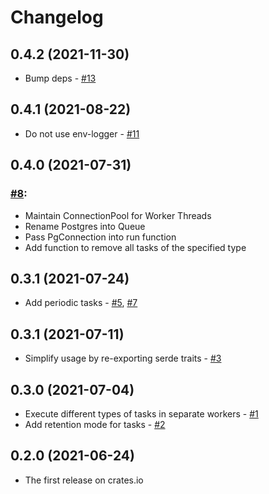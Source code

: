 # Changelog

## 0.4.2 (2021-11-30)

- Bump deps - [#13](https://github.com/ayrat555/fang/pull/13)

## 0.4.1 (2021-08-22)

- Do not use env-logger - [#11](https://github.com/ayrat555/fang/pull/11)

## 0.4.0 (2021-07-31)

### [#8](https://github.com/ayrat555/fang/pull/8):

- Maintain ConnectionPool for Worker Threads
- Rename Postgres into Queue
- Pass PgConnection into run function
- Add function to remove all tasks of the specified type

## 0.3.1 (2021-07-24)

- Add periodic tasks - [#5](https://github.com/ayrat555/fang/pull/5), [#7](https://github.com/ayrat555/fang/pull/7)

## 0.3.1 (2021-07-11)

- Simplify usage by re-exporting serde traits - [#3](https://github.com/ayrat555/fang/pull/3)

## 0.3.0 (2021-07-04)

- Execute different types of tasks in separate workers - [#1](https://github.com/ayrat555/fang/pull/1)
- Add retention mode for tasks - [#2](https://github.com/ayrat555/fang/pull/2)

## 0.2.0 (2021-06-24)

- The first release on crates.io
